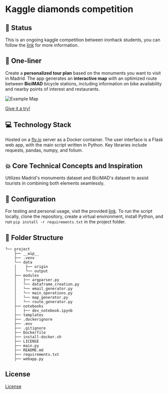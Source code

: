 # Kaggle diamonds competition

## :rocket: Status
This is an ongoing kaggle competition between ironhack students, you can follow the [link](https://www.kaggle.com/competitions/ihdatamadpt0923projectm3/leaderboard) for more information.

## :running: One-liner
Create a **personalized tour plan** based on the monuments you want to visit in Madrid. The app generates an **interactive map** with an optimized route between **BiciMAD** bicycle stations, including information on bike availability and nearby points of interest and restaurants.

![Example Map](data/origin/Example_map.png)

[Give it a try!](https://tour-planner.fly.dev/)

## :computer: Technology Stack
Hosted on a [fly.io](https://fly.io/) server as a Docker container. The user interface is a Flask web app, with the main script written in Python. Key libraries include requests, pandas, numpy, and folium.

## :boom: Core Technical Concepts and Inspiration
Utilizes Madrid's monuments dataset and BiciMAD's dataset to assist tourists in combining both elements seamlessly.

## :wrench: Configuration
For testing and personal usage, visit the provided [link](https://tour-planner.fly.dev/). To run the script locally, clone the repository, create a virtual environment, install Python, and run `pip install -r requirements.txt` in the project folder.

## :file_folder: Folder Structure

```
└── project
    ├── __wip__
    ├── .venv
    └── data
    │    ├── origin
    │    └── output
    ├── modules
    │   ├── argparser.py
    │   └── dataframe_creation.py
    │   └── email_generator.py
    │   └── main_operations.py
    │   └── map_generator.py
    │   └── route_generator.py
    ├── notebooks
    │   ├── dev_notebook.ipynb
    ├── templates
    ├── .dockerignore
    ├── .env
    ├── .gitignore
    ├── Dockerfile
    ├── install-docker.sh
    ├── LICENSE
    ├── main.py
    ├── README.md
    ├── requirements.txt
    ├── webapp.py
```
## License
[License](LICENSE.txt)